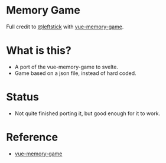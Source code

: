 # Memory Game

Full credit to [@leftstick](https://github.com/leftstick) with [vue-memory-game](https://github.com/leftstick/vue-memory-game).

# What is this?
- A port of the vue-memory-game to svelte.
- Game based on a json file, instead of hard coded.

# Status
- Not quite finished porting it, but good enough for it to work.

# Reference
- [vue-memory-game](https://github.com/leftstick/vue-memory-game)
